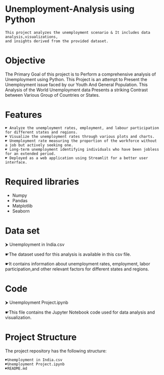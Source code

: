 # Unemployment-Analysis using Python
    This project analyzes the unemployment scenario & It includes data analysis,visualizations,
    and insights derived from the provided dataset.
# Objective
   The Primary Goal of this project is to Perform a comprehensive analysis of Unemployment using Python.
   This Project is an attempt to Present the Unemployment issue faced by our Youth And General Population.
   This Analysis of the World Unemployment data Presents a striking Contrast between Various Group of Countries or States.
# Features
    ☛ Analyze the unemployment rates, employment, and labour participation for different states and regions.
    ☛ Visualize the unemployment rates through various plots and charts.
    ☛ Unemployment rate measuring the proportion of the workforce without a job but actively seeking one.
    ☛ Long-term unemployment identifying individuals who have been jobless for an extended period.
    ☛ Deployed as a web application using Streamlit for a better user interface.
# Required libraries
- Numpy
- Pandas
- Matplotlib
- Seaborn
# Data set 
   ⮞ Unemployment in India.csv
    
☛The dataset used for this analysis is available in this csv file. 
 
☛It contains information about unemployment rates, employment, labor participation,and other relevant factors for different states and regions.
# Code
⮞ Unemployment Project.ipynb 

☛This file contains the Jupyter Notebook code used for data analysis and visualization.
# Project Structure
  The project repository has the following structure:
  
    ☛Unemployment in India.csv
    ☛Unemployment Project.ipynb
    ☛README.md 
